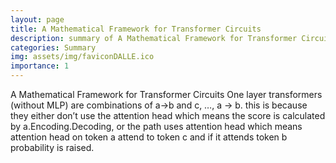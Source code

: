 ```yaml
---
layout: page
title: A Mathematical Framework for Transformer Circuits
description: summary of A Mathematical Framework for Transformer Circuits
categories: Summary
img: assets/img/faviconDALLE.ico 
importance: 1
---
```



A Mathematical Framework for Transformer Circuits
One layer transformers (without MLP) are combinations of a->b and c, …, a -> b.
this is because they either don’t use the attention head which means the score is calculated by a.Encoding.Decoding, or the path uses attention head which means attention head on token a attend to token c and if it attends token b probability is raised. 
